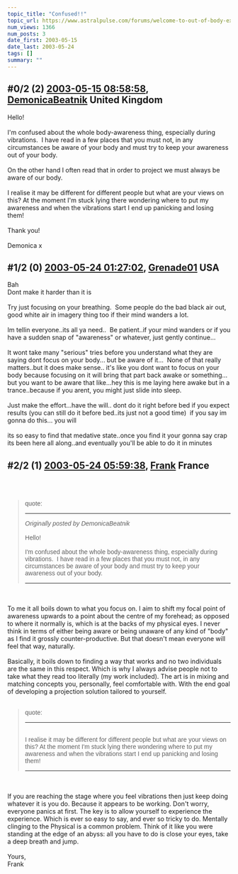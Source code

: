 ```yaml
---
topic_title: "Confused!!"
topic_url: https://www.astralpulse.com/forums/welcome-to-out-of-body-experiences!/confused%21%21
num_views: 1366
num_posts: 3
date_first: 2003-05-15
date_last: 2003-05-24
tags: []
summary: ""
---
```


## \#0/2 (2) [2003-05-15 08:58:58](https://www.astralpulse.com/forums/index.php?msg=120288), [DemonicaBeatnik](https://www.astralpulse.com/forums/profile/?u=2248) United Kingdom ##
<section>
Hello!
<br>
<br>
I'm confused about the whole body-awareness thing, especially during vibrations.  I have read in a few places that you must not, in any circumstances be aware of your body and must try to keep your awareness out of your body.
<br>
<br>
On the other hand I often read that in order to project we must always be aware of our body.
<br>
<br>
I realise it may be different for different people but what are your views on this? At the moment I'm stuck lying there wondering where to put my awareness and when the vibrations start I end up panicking and losing them!
<br>
<br>
Thank you!
<br>
<br>
Demonica x
</section>

## \#1/2 (0) [2003-05-24 01:27:02](https://www.astralpulse.com/forums/index.php?msg=31993), [Grenade01](https://www.astralpulse.com/forums/profile/?u=446) USA ##
<section>
Bah
<br>
Dont make it harder than it is
<br>
<br>
Try just focusing on your breathing.  Some people do the bad black air out, good white air in imagery thing too if their mind wanders a lot.
<br>
<br>
Im tellin everyone..its all ya need..  Be patient..if your mind wanders or if you have a sudden snap of "awareness" or whatever, just gently continue...
<br>
<br>
It wont take many "serious" tries before you understand what they are saying dont focus on your body... but be aware of it...  None of that really matters..but it does make sense.. it's like you dont want to focus on your body because focusing on it will bring that part back awake or something... but you want to be aware that like...hey this is me laying here awake but in a trance..because if you arent, you might just slide into sleep.
<br>
<br>
Just make the effort...have the will.. dont do it right before bed if you expect results (you can still do it before bed..its just not a good time)  if you say im gonna do this... you will
<br>
<br>
its so easy to find that medative state..once you find it your gonna say crap its been here all along..and eventually you'll be able to do it in minutes
</section>

## \#2/2 (1) [2003-05-24 05:59:38](https://www.astralpulse.com/forums/index.php?msg=32011), [Frank](https://www.astralpulse.com/forums/profile/?u=359) France ##
<section>
<br>
<br>
<blockquote id='"quote"'>
 <font face='"Arial"' id='"quote"' size='"1"'>
  quote:
  <hr height='"1"' id='"quote"' noshade=""/>
  <i>
   Originally posted by DemonicaBeatnik
  </i>
  <br>
  <br>
  Hello!
  <br>
  <br>
  I'm confused about the whole body-awareness thing, especially during vibrations.  I have read in a few places that you must not, in any circumstances be aware of your body and must try to keep your awareness out of your body.
  <br>
  <hr height='"1"' id='"quote"' noshade=""/>
 </font>
</blockquote>
<br>
<br>
To me it all boils down to what you focus on. I aim to shift my focal point of awareness upwards to a point about the centre of my forehead; as opposed to where it normally is, which is at the backs of my physical eyes. I never think in terms of either being aware or being unaware of any kind of "body" as I find it grossly counter-productive. But that doesn't mean everyone will feel that way, naturally.
<br>
<br>
Basically, it boils down to finding a way that works and no two individuals are the same in this respect. Which is why I always advise people not to take what they read too literally (my work included). The art is in mixing and matching concepts you, personally, feel comfortable with. With the end goal of developing a projection solution tailored to yourself.
<br>
<br>
<blockquote id='"quote"'>
 <font face='"Arial"' id='"quote"' size='"1"'>
  quote:
  <hr height='"1"' id='"quote"' noshade=""/>
  <br>
  I realise it may be different for different people but what are your views on this? At the moment I'm stuck lying there wondering where to put my awareness and when the vibrations start I end up panicking and losing them!
  <br>
  <hr height='"1"' id='"quote"' noshade=""/>
 </font>
</blockquote>
<br>
<br>
If you are reaching the stage where you feel vibrations then just keep doing whatever it is you do. Because it appears to be working. Don't worry, everyone panics at first. The key is to allow yourself to experience the experience. Which is ever so easy to say, and ever so tricky to do. Mentally clinging to the Physical is a common problem. Think of it like you were standing at the edge of an abyss: all you have to do is close your eyes, take a deep breath and jump.
<br>
<br>
Yours,
<br>
Frank
<br>
<br>
</section>
